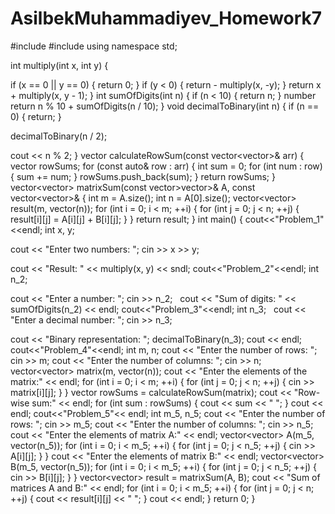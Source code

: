 # AsilbekMuhammadiyev_Homework7

#include <iostream> 
#include <vector> 
using namespace std;


int multiply(int x, int y) { 

if (x == 0 || y == 0) { 
return 0; 
} 
if (y < 0) { 
return - multiply(x, -y); 
} 
return x + multiply(x, y - 1); 
} 
int sumOfDigits(int n) { 
if (n < 10) { 
return n; 
} 
number 
return n % 10 + sumOfDigits(n / 10); 
} 
void decimalToBinary(int n) { 
if (n == 0) { 
return; 
} 

decimalToBinary(n / 2); 

cout << n % 2; 
} 
vector<int> calculateRowSum(const vector<vector<int>>& arr) { 
vector<int> rowSums; 
for (const auto& row : arr) { 
int sum = 0; 
for (int num : row) { 
sum += num; 
} 
rowSums.push_back(sum); 
} 
return rowSums; 
} 
vector<vector<int>> matrixSum(const vector>vector<int>>& A, const 
vector<vector<int>>& { 
int m = A.size(); 
int n = A[0].size(); 
vector<vector<int>> result(m, vector<int>(n)); 
for (int i = 0; i < m; ++i) { 
for (int j = 0; j < n; ++j) { 
result[i][j] = A[i][j] + B[i][j]; 
} 
} 
return result; 
} 
int main() { 
cout<<"Problem_1"<<endl; 
int x, y; 

cout << "Enter two numbers: "; 
cin >> x >> y; 

cout << "Result: " << multiply(x, y) << sndl;
cout<<"Problem_2"<<endl; 
int n_2; 

cout << "Enter a number: "; 
cin >> n_2; 
  
cout << "Sum of digits: " << sumOfDigits(n_2) << endl; 
cout<<"Problem_3"<<endl; 
int n_3; 
  
cout << "Enter a decimal number: "; 
cin >> n_3; 

cout << "Binary representation: "; 
decimalToBinary(n_3); 
cout << endl; 
cout<<"Problem_4"<<endl; 
int m, n; 
cout << "Enter the number of rows: "; 
cin >> m; 
cout << "Enter the number of columns: "; 
cin >> n; 
vector<vector<int>> matrix(m, vector<int>(n)); 
cout << "Enter the elements of the matrix:" << endl; 
for (int i = 0; i < m; ++i) { 
for (int j = 0; j < n; ++j) { 
cin >> matrix[i][j]; 
} 
} 
vector<int> rowSums = calculateRowSum(matrix); 
cout << "Row-wise sum:" << endl; 
for (int sum : rowSums) { 
cout << sum << " "; 
} 
cout << endl; 
cout<<"Problem_5"<< endl; 
int m_5, n_5; 
cout << "Enter the number of rows: "; 
cin >> m_5; 
cout << "Enter the number of columns: "; 
cin >> n_5; 
cout << "Enter the elements of matrix A:" << endl; 
vector<vector<int>> A(m_5, vector<int>(n_5)); 
for (int i = 0; i < m_5; ++i) { 
for (int j = 0; j < n_5; ++j) { 
cin >> A[i][j]; 
} 
} 
cout << "Enter the elements of matrix B:" << endl; 
vector<vector<int>> B(m_5, vector<int>(n_5));
for (int i = 0; i < m_5; ++i) { 
for (int j = 0; j < n_5; ++j) { 
cin >> B[i][j]; 
} 
} 
vector<vector<int>> result = matrixSum(A, B); 
cout << "Sum of matrices A and B:" << endl; 
for (int i = 0; i < m_5; ++i) { 
for (int j = 0; j < n; ++j) { 
cout << result[i][j] << " "; 
} 
cout << endl; 
} 
return 0; 
}
